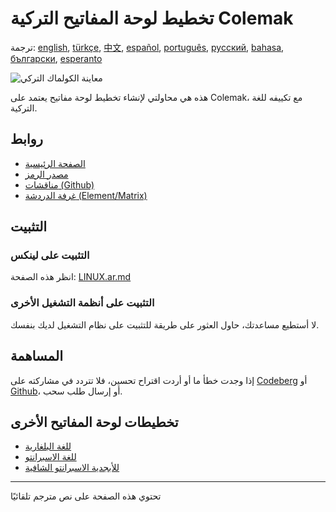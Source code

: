 # تخطيط لوحة المفاتيح التركية Colemak

ترجمة: [english](README.md), [türkçe](README.tr.md), [中文](README.zh-CN.md), [español](README.es.md), [português](README.pt.md), [русский](README.ru.md), [bahasa](README.id.md), [български](README.bg.md), [esperanto](README.eo.md)

![معاينة الكولماك التركي ](./media/preview.png)

هذه هي محاولتي لإنشاء تخطيط لوحة مفاتيح يعتمد على Colemak، مع تكييفه للغة التركية.

## روابط

* [الصفحة الرئيسية](https://salif.github.io/colemak-tr/)
* [مصدر الرمز](https://codeberg.org/salif/colemak-tr)
* [مناقشات (Github)](https://github.com/salif/colemak-tr/discussions)
* [غرفة الدردشة (Element/Matrix)](https://matrix.to/#/#salif-colemak:mozilla.org)

## التثبيت

### التثبيت على لينكس

انظر هذه الصفحة: [LINUX.ar.md](./LINUX.ar.md)

### التثبيت على أنظمة التشغيل الأخرى

لا أستطيع مساعدتك، حاول العثور على طريقة للتثبيت على نظام التشغيل لديك بنفسك.

## المساهمة

إذا وجدت خطأ ما أو أردت اقتراح تحسين، فلا تتردد في مشاركته على [Codeberg] أو [Github]، أو إرسال طلب سحب.

[Github]: https://github.com/salif/colemak-tr/discussions
[Codeberg]: https://codeberg.org/salif/colemak-tr/issues

## تخطيطات لوحة المفاتيح الأخرى

* [للغة البلغارية](https://salif.github.io/colemak-bg/)
* [للغة الاسبرانتو](https://salif.github.io/colemak-eo/)
* [للأبجدية الاسبرانتو الشافية](https://salif.github.io/shaw-eo/)

---

تحتوي هذه الصفحة على نص مترجم تلقائيًا
